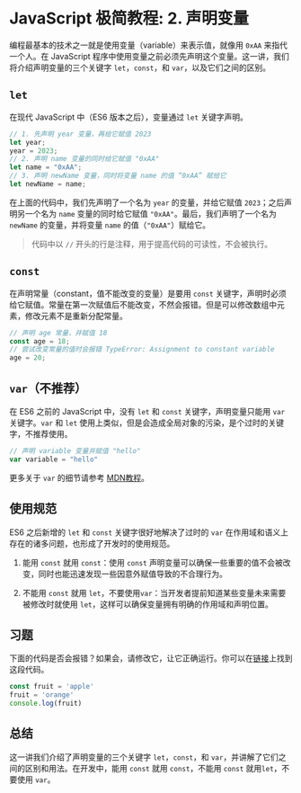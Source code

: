 # JavaScript 极简教程: 2. 声明变量

编程最基本的技术之一就是使用变量（variable）来表示值，就像用 `0xAA` 来指代一个人。在 JavaScript 程序中使用变量之前必须先声明这个变量。这一讲，我们将介绍声明变量的三个关键字 `let`，`const`，和 `var`，以及它们之间的区别。

## `let`

在现代 JavaScript 中（ES6 版本之后），变量通过 `let` 关键字声明。

```js
// 1. 先声明 year 变量，再给它赋值 2023
let year;
year = 2023;
// 2. 声明 name 变量的同时给它赋值 "0xAA" 
let name = "0xAA";
// 3. 声明 newName 变量，同时将变量 name 的值 “0xAA” 赋给它
let newName = name;
```

在上面的代码中，我们先声明了一个名为 `year` 的变量，并给它赋值 `2023`；之后声明另一个名为 `name` 变量的同时给它赋值 `"0xAA"`。最后，我们声明了一个名为 `newName` 的变量，并将变量 `name` 的值（`"0xAA"`）赋给它。

> 代码中以 `//` 开头的行是注释，用于提高代码的可读性，不会被执行。

## `const`

在声明常量（constant，值不能改变的变量）是要用 `const` 关键字，声明时必须给它赋值。常量在第一次赋值后不能改变，不然会报错。但是可以修改数组中元素，修改元素不是重新分配常量。

```javascript
// 声明 age 常量，并赋值 18
const age = 18;
// 尝试改变常量的值时会报错 TypeError: Assignment to constant variable
age = 20; 
```

## `var`（不推荐）

在 ES6 之前的 JavaScript 中，没有 `let` 和 `const` 关键字，声明变量只能用 `var` 关键字。`var` 和 `let` 使用上类似，但是会造成全局对象的污染，是个过时的关键字，不推荐使用。

```javascript
// 声明 variable 变量并赋值 "hello"
var variable = "hello"
```

更多关于 `var` 的细节请参考 [MDN教程](https://developer.mozilla.org/zh-CN/docs/Web/JavaScript/Reference/Statements/var)。

## 使用规范

ES6 之后新增的 `let` 和 `const` 关键字很好地解决了过时的 `var` 在作用域和语义上存在的诸多问题，也形成了开发时的使用规范。

1. 能用 `const` 就用 `const`：使用 `const` 声明变量可以确保一些重要的值不会被改变，同时也能迅速发现一些因意外赋值导致的不合理行为。

2. 不能用 `const` 就用 `let`，不要使用`var`：当开发者提前知道某些变量未来需要被修改时就使用 `let`，这样可以确保变量拥有明确的作用域和声明位置。

## 习题

下面的代码是否会报错？如果会，请修改它，让它正确运行。你可以在[链接](https://playcode.io/1058216)上找到这段代码。

```js
const fruit = 'apple'
fruit = 'orange'
console.log(fruit)
```

## 总结

这一讲我们介绍了声明变量的三个关键字 `let`，`const`，和 `var`，并讲解了它们之间的区别和用法。在开发中，能用 `const` 就用 `const`，不能用 `const` 就用`let`，不要使用 `var`。
